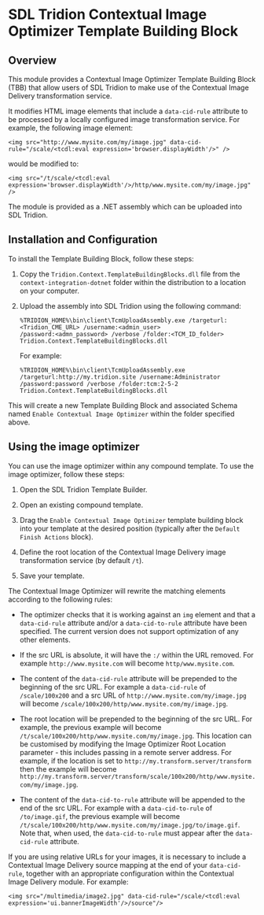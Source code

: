 ﻿SDL Tridion Contextual Image Optimizer Template Building Block
==============================================================


## Overview

This module provides a Contextual Image Optimizer Template Building Block (TBB) that allow users of SDL Tridion to make
use of the Contextual Image Delivery transformation service.

It modifies HTML image elements that include a `data-cid-rule` attribute to be processed by a locally configured image
transformation service. For example, the following image element:

    <img src="http://www.mysite.com/my/image.jpg" data-cid-rule="/scale/<tcdl:eval expression='browser.displayWidth'/>" />

would be modified to:

    <img src="/t/scale/<tcdl:eval expression='browser.displayWidth'/>/http/www.mysite.com/my/image.jpg" />

The module is provided as a .NET assembly which can be uploaded into SDL Tridion.


## Installation and Configuration

To install the Template Building Block, follow these steps:

1.  Copy the `Tridion.Context.TemplateBuildingBlocks.dll` file from the `context-integration-dotnet` folder within
the distribution to a location on your computer.

2.  Upload the assembly into SDL Tridion using the following command:

        %TRIDION_HOME%\bin\client\TcmUploadAssembly.exe /targeturl:<Tridion_CME_URL> /username:<admin_user>
        /password:<admn_password> /verbose /folder:<TCM_ID_folder> Tridion.Context.TemplateBuildingBlocks.dll

    For example:

        %TRIDION_HOME%\bin\client\TcmUploadAssembly.exe /targeturl:http://my.tridion.site /username:Administrator
        /password:password /verbose /folder:tcm:2-5-2 Tridion.Context.TemplateBuildingBlocks.dll

This will create a new Template Building Block and associated Schema named `Enable Contextual Image Optimizer` within
the folder specified above.


## Using the image optimizer

You can use the image optimizer within any compound template. To use the image optimizer, follow these steps:

1.  Open the SDL Tridion Template Builder.

2.  Open an existing compound template.

3.  Drag the `Enable Contextual Image Optimizer` template building block into your template at the desired position
(typically after the `Default Finish Actions` block).

4.  Define the root location of the Contextual Image Delivery image transformation service (by default `/t`).

5.  Save your template.

The Contextual Image Optimizer will rewrite the matching elements according to the following rules:

*   The optimizer checks that it is working against an `img` element and that a `data-cid-rule` attribute and/or a
`data-cid-to-rule` attribute have been specified. The current version does not support optimization of any other
elements.

*   If the src URL is absolute, it will have the `:/` within the URL removed. For example `http://www.mysite.com` will
become `http/www.mysite.com`.

*   The content of the `data-cid-rule` attribute will be prepended to the beginning of the src URL. For example a
`data-cid-rule` of `/scale/100x200` and a src URL of `http://www.mysite.com/my/image.jpg` will become
`/scale/100x200/http/www.mysite.com/my/image.jpg`.

*   The root location will be prepended to the beginning of the src URL. For example, the previous
example will become `/t/scale/100x200/http/www.mysite.com/my/image.jpg`. This location can be customised by modifying
the Image Optimizer Root Location parameter - this includes passing in a remote server address. For example, if the
location is set to `http://my.transform.server/transform` then the example will become
`http://my.transform.server/transform/scale/100x200/http/www.mysite.com/my/image.jpg`.

*   The content of the `data-cid-to-rule` attribute will be appended to the end of the src URL. For example with a
`data-cid-to-rule` of `/to/image.gif`, the previous example will become
`/t/scale/100x200/http/www.mysite.com/my/image.jpg/to/image.gif`. Note that, when used, the `data-cid-to-rule` must
appear after the `data-cid-rule` attribute.

If you are using relative URLs for your images, it is necessary to include a Contextual Image Delivery source mapping
at the end of your `data-cid-rule`, together with an appropriate configuration within the Contextual Image Delivery
module. For example:

    <img src="/multimedia/image2.jpg" data-cid-rule="/scale/<tcdl:eval expression='ui.bannerImageWidth'/>/source"/>



